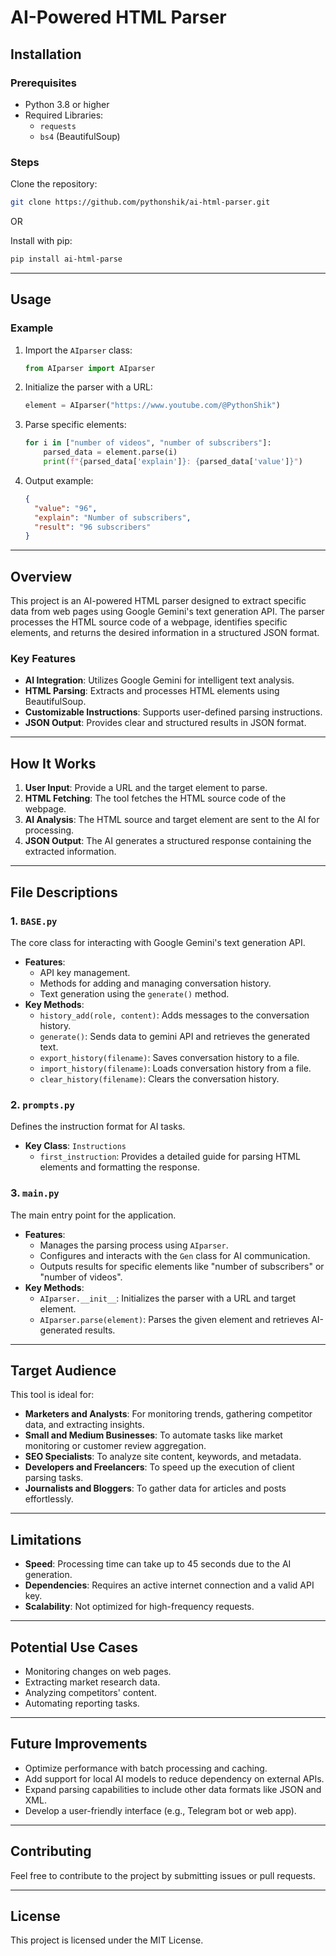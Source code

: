 # AI-Powered HTML Parser

## Installation

### Prerequisites

- Python 3.8 or higher
- Required Libraries:
  - `requests`
  - `bs4` (BeautifulSoup)

### Steps

Clone the repository:
   ```bash
   git clone https://github.com/pythonshik/ai-html-parser.git
   ```

OR


Install with pip:
   ```bash
   pip install ai-html-parse
   ```

---

## Usage

### Example

1. Import the `AIparser` class:
   ```python
   from AIparser import AIparser
   ```
2. Initialize the parser with a URL:
   ```python
   element = AIparser("https://www.youtube.com/@PythonShik")
   ```
3. Parse specific elements:
   ```python
   for i in ["number of videos", "number of subscribers"]:
       parsed_data = element.parse(i)
       print(f"{parsed_data['explain']}: {parsed_data['value']}")
   ```
4. Output example:
   ```json
   {
     "value": "96",
     "explain": "Number of subscribers",
     "result": "96 subscribers"
   }
   ```

---

## Overview

This project is an AI-powered HTML parser designed to extract specific data from web pages using Google Gemini's text generation API. The parser processes the HTML source code of a webpage, identifies specific elements, and returns the desired information in a structured JSON format.

### Key Features

- **AI Integration**: Utilizes Google Gemini for intelligent text analysis.
- **HTML Parsing**: Extracts and processes HTML elements using BeautifulSoup.
- **Customizable Instructions**: Supports user-defined parsing instructions.
- **JSON Output**: Provides clear and structured results in JSON format.

---

## How It Works

1. **User Input**: Provide a URL and the target element to parse.
2. **HTML Fetching**: The tool fetches the HTML source code of the webpage.
3. **AI Analysis**: The HTML source and target element are sent to the AI for processing.
4. **JSON Output**: The AI generates a structured response containing the extracted information.

---

## File Descriptions

### 1. `BASE.py`

The core class for interacting with Google Gemini's text generation API.

- **Features**:
  - API key management.
  - Methods for adding and managing conversation history.
  - Text generation using the `generate()` method.
- **Key Methods**:
  - `history_add(role, content)`: Adds messages to the conversation history.
  - `generate()`: Sends data to gemini API and retrieves the generated text.
  - `export_history(filename)`: Saves conversation history to a file.
  - `import_history(filename)`: Loads conversation history from a file.
  - `clear_history(filename)`: Clears the conversation history.

### 2. `prompts.py`

Defines the instruction format for AI tasks.

- **Key Class**: `Instructions`
  - `first_instruction`: Provides a detailed guide for parsing HTML elements and formatting the response.

### 3. `main.py`

The main entry point for the application.

- **Features**:
  - Manages the parsing process using `AIparser`.
  - Configures and interacts with the `Gen` class for AI communication.
  - Outputs results for specific elements like "number of subscribers" or "number of videos".
- **Key Methods**:
  - `AIparser.__init__`: Initializes the parser with a URL and target element.
  - `AIparser.parse(element)`: Parses the given element and retrieves AI-generated results.

---

## Target Audience

This tool is ideal for:

- **Marketers and Analysts**: For monitoring trends, gathering competitor data, and extracting insights.
- **Small and Medium Businesses**: To automate tasks like market monitoring or customer review aggregation.
- **SEO Specialists**: To analyze site content, keywords, and metadata.
- **Developers and Freelancers**: To speed up the execution of client parsing tasks.
- **Journalists and Bloggers**: To gather data for articles and posts effortlessly.

---

## Limitations

- **Speed**: Processing time can take up to 45 seconds due to the AI generation.
- **Dependencies**: Requires an active internet connection and a valid API key.
- **Scalability**: Not optimized for high-frequency requests.

---

## Potential Use Cases

- Monitoring changes on web pages.
- Extracting market research data.
- Analyzing competitors' content.
- Automating reporting tasks.

---

## Future Improvements

- Optimize performance with batch processing and caching.
- Add support for local AI models to reduce dependency on external APIs.
- Expand parsing capabilities to include other data formats like JSON and XML.
- Develop a user-friendly interface (e.g., Telegram bot or web app).

---

## Contributing

Feel free to contribute to the project by submitting issues or pull requests.

---

## License

This project is licensed under the MIT License.
